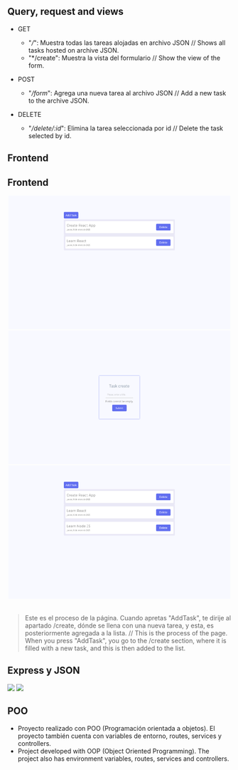 ## Query, request and views

  + GET
    * "*/*": Muestra todas las tareas alojadas en archivo JSON // Shows all tasks hosted on archive JSON.
    * "*/create": Muestra la vista del formulario // Show the view of the form.
    
  + POST
    * "*/form*": Agrega una nueva tarea al archivo JSON // Add a new task to the archive JSON.
    
  + DELETE
    * "*/delete/:id*": Elimina la tarea seleccionada por id // Delete the task selected by id.


## Frontend

## Frontend

<div align="center">
  <img src="home.png" width="500" height="300" />
</div>

<div align="center">
  <img src="create.png" width="500" height="300" />
</div>

<div align="center">
  <img src="newtask.png" width="500" height="300" />
</div>

<br>

>Este es el proceso de la página. Cuando apretas "AddTask", te dirije al apartado /create, dónde se llena con una nueva tarea, y esta, es posteriormente agregada a la lista. // This is the process of the page. When you
press "AddTask", you go to the /create section, where it is filled with a new task, and this is then added to the list. 



## Express y JSON
 [<img src="https://adware-technologies.s3.amazonaws.com/uploads/technology/thumbnail/20/express-js.png" width=65px />]()
 [<img src="https://cdn-icons-png.flaticon.com/512/12419/12419185.png" width=65px />]()
 
## POO
* Proyecto realizado con POO (Programación orientada a objetos). El proyecto también cuenta con variables de entorno, routes, services y controllers.
* Project developed with OOP (Object Oriented Programming). The project also has environment variables, routes, services and controllers.  
